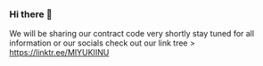 ### Hi there 👋

We will be sharing our contract code very shortly stay tuned 
for all information or our socials check out our link tree > https://linktr.ee/MIYUKIINU
